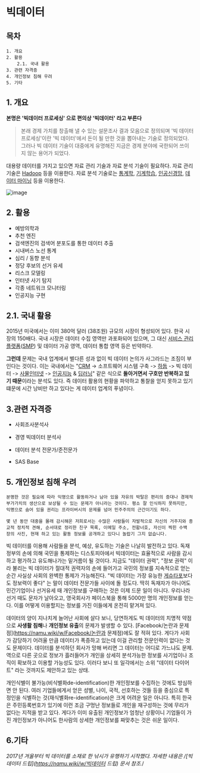 # 빅데이터



## 목차
````
1. 개요
2. 활용
	2.1. 국내 활용
3. 관련 자격증
4. 개인정보 침해 우려
5. 기타
````



## 1. 개요

**본명은 '빅데이터 프로세싱' 으로 편의상 '빅데이터' 라고 부른다**

> 본래 경제 가치를 창출해 낼 수 있는 설문조사 결과 모음으로 정의되며 '빅 데이터 프로세싱'이란 '빅 데이터'에서 돈이 될 만한 것을 뽑아내는 기술로 정의되었다. 그러나 빅 데이터 기술이 대중에게 유명해진 지금은 경제 분야에 국한되어 쓰이지 않는 용어가 되었다.

대용량 데이터를 가지고 있으면 자료 관리 기술과 자료 분석 기술이 필요하다. 자료 관리 기술은 [Hadoop](https://namu.wiki/w/Hadoop) 등을 이용한다. 자료 분석 기술로는 [통계학](https://namu.wiki/w/%ED%86%B5%EA%B3%84%ED%95%99), [기계학습](https://namu.wiki/w/%EA%B8%B0%EA%B3%84%ED%95%99%EC%8A%B5), [인공신경망](https://namu.wiki/w/%EC%9D%B8%EA%B3%B5%EC%8B%A0%EA%B2%BD%EB%A7%9D), [데이터 마이닝](https://namu.wiki/w/%EB%8D%B0%EC%9D%B4%ED%84%B0%20%EB%A7%88%EC%9D%B4%EB%8B%9D) 등을 이용한다.

![image](./img/bigdata.png)



## 2. 활용

* 예방의학과
* 추천 엔진
* 검색엔진의 검색어 분포도를 통한 데이터 추출
* 시내버스 노선 통계
* 심리 / 동향 분석
* 정당 후보의 선거 유세
* 리스크 모델링
* 인터넷 사기 탐지
* 각종 네트워크 모니터링
* 인공지능 구현



## 2.1. 국내 활용

2015년 미국에서는 이미 380억 달러 (38조원) 규모의 시장이 형성되어 있다. 한국 시장의 150배다. 국내 시장은 데이터 수집 영역만 과포화되어 있으며, 그 대신 [서비스 관리 플랫폼](https://namu.wiki/w/%EC%84%9C%EB%B9%84%EC%8A%A4%20%EA%B4%80%EB%A6%AC%20%ED%94%8C%EB%9E%AB%ED%8F%BC)([SMP](https://namu.wiki/w/SMP#s-7)) 및 데이터 가공 영역, 데이터 통합 영역 등은 빈약하다.

**그런데** 문제는 국내 업계에서 별다른 성과 없이 빅 데이터 논의가 사그라드는 조짐이 부인다는 것이다. 이는 국내에서는 "[CRM](https://namu.wiki/w/CRM) -> 소프트웨어 시스템 구축 -> [하둡](https://namu.wiki/w/%ED%95%98%EB%91%A1) -> 빅 데이터 -> [사물인터넷](https://namu.wiki/w/%EC%82%AC%EB%AC%BC%EC%9D%B8%ED%84%B0%EB%84%B7) -> [인공지능](https://namu.wiki/w/%EC%9D%B8%EA%B3%B5%EC%A7%80%EB%8A%A5) & [딥러닝](https://namu.wiki/w/%EB%94%A5%EB%9F%AC%EB%8B%9D)" 같은 식으로 **돌아거면서 구호만 반복하고 있기 때문**이라는 분석도 있다. 즉 데이터 활용의 현황을 파악하고 통찰을 얻지 못하고 있기 떄문에 시간 낭비만 하고 있다는 게 데이터 업계의 푸념이다.



## 3.관련 자격증

* 사회조사분석사

* 경영 빅데이터 분석사

* 데이터 분석 전문가/준전문가

* SAS Base

  

## 5. 개인정보 침해 우려

```
분명한 것은 필요에 따라 익명으로 활동하거나 남아 있을 자유의 박탈은 편리의 증대나 경제적 부가가치의 생산으로 보상될 수 있는 문제가 아니라는 것이다. 평소 잘 인식하지 못하지만, 익명으로 숨어 있을 권리는 프라이버시의 문제를 넘어 민주주의의 근간이기도 하다.
```

```
몇 년 동안 대중을 몰래 감시해온 저희로서는 수많은 사람들이 자발적으로 자신의 거주지와 종교적 정치적 견해, 순서대로 정리한 친구 목록, 이메일 주소, 전홥너호, 자신이 찍힌 수백 장의 사진, 현재 하고 있는 활동 정보를 공개하고 있다니 놀랍기 그지 없습니다.
```

빅 데이터를 이용해 사람들을 분석, 예상, 유도하는 기술은 나날히 발전하고 있다. 독재 정부의 손에 의해 국민을 통제하는 디스토피아에서 빅데이터는 효율적으로 사람을 감시하고 평가하고 유도해나가는 밑거름이 될 것이다. 지금도 "데이터 권력", "정보 권력" 이라 불리는 빅 데이터가 절대적 권력자의 손에 들어가고 국민의 정보를 지속적으로 얻는 순간 사실상 사회의 완벽한 통제가 가능해진다. "빅 데이터는 가장 유능한 [게슈타포](https://namu.wiki/w/게슈타포)보다도 정보력이 좋다" 는 말이 데이터 전문가들 사이에 돌 정도다. 딱히 독재자가 아니어도 민간기업이나 선거유세 때 개인정보를 구매하는 것은 이제 드문 일이 아니다. 우리나라 선거 때도 문자가 날아오고, 영국회사가 페이스북을 통해 5000만 명의 개인정보를 얻는다. 이를 어떻게 이용할지는 정보를 가진 이들에게 온전히 맡겨져 있다.

데이터의 양이 지나치게 늘어난 사회에 살다 보니, 당연하게도 빅 데이터의 치명적 약점으로 **사생활 침해**나 **개인정보 유출**의 문제가 발생할 수 있다. [Facebook/논란과 문제점](https://namu.wiki/w/Facebook/논란과 문제점)에도 잘 적혀 있다. 게다가 사회가 감당하기 어려울 만큼 데이터가 폭증하고 있는데 이걸 관리할 전문인력이 없다는 것도 문제이다. 데이터를 분석하던 회사가 망해 버리면 그 데이터는 어디로 가느냐도 문제. 역으로 다른 곳으로 정보가 흘러들어가 개인을 상세히 분석가능한 정보를 사기업이나 조직이 확보하고 이용할 가능성도 있다. 이러다 보니 또 일각에서는 소위 "데이터 다이어트" 라는 것까지도 제안하고 있는 상태.

개인식별이 불가능(비식별화de-identification)한 개인정보를 수집하는 것에도 방심하면 안 된다. 여러 기업들에게서 얻은 성별, 나이, 국적, 선호하는 것들 등을 중심으로 특정인을 식별하는 것(재식별화re-identification)은 크게 어려운 일은 아니다. 특히 한국은 주민등록번호가 있기에 이런 조금 구멍난 정보들로 개인을 재구성하는 것에 무리가 없다는 지적을 받고 있다. 게다가 이미 유출된 개인정보가 엄청난 상황이니 기업들이 가진 개인정보가 아니어도 한사람의 상세한 개인정보를 짜맞추는 것은 쉬운 일이다.



## 6.기타

*2017년 겨울부터 빅 데이터를 소재로 한 낚시가 유행하기 시작했다. 자세한 내용은 /[빅데이터 드립](https://namu.wiki/w/빅데이터 드립) 문서 참조.*/